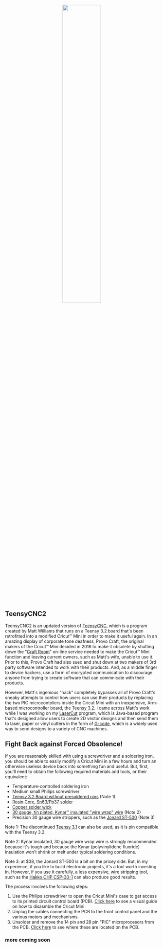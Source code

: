 <p align="center"><a href="https://github.com/wholder/TeensyCNC2/blob/master/images/TeensyMod.jpg"><img src="https://github.com/wholder/TeensyCNC2/blob/master/images/TeensyMod.jpg" width="50%" height=50%"></a></p>

## TeensyCNC2

TeensyCNC2 is an updated version of [TeensyCNC](https://github.com/seishuku/TeensyCNC), which is a program created by Matt Williams that
runs on a Teensy 3.2 board that's been retrofitted into a modified Cricut™ Mini in order to make it useful again.  In an amazing display
of corporate tone deafness, Provo Craft, the original makers of the Cricut™ Mini decided in 2018  to make it obsolete by shutting down
the "[Craft Room](http://inspiration.cricut.com/cricut-craft-room-closing/)" on-line service needed to make the Cricut™ Mini function and
leaving current owners, such as Matt's wife, unable to use it.  Prior to this, Provo Craft had also sued and shut down at two makers of
3rd party software intended to work with their products.  And, as a middle finger to device hackers, use a form of encrypted communication to discourage anyone from trying to create software that can commnicate with their products.

However, Matt's ingenious "hack" completely bypasses all of Provo Craft's sneaky attempts to control how users can use
their products by replacing the two PIC microcontollers inside the Cricut Mini with an inexpensive, Arm-based microcontroller board, the
[Teensy 3.2](https://www.pjrc.com/store/teensy32.html).  I came across Matt's work while I was working on my 
[LaserCut](https://github.com/wholder/LaserCut) program, which is Java-based program that's designed allow users to create 2D vector
designs and then send them to laser, paper or vinyl cutters in the form of [G-code](https://en.wikipedia.org/wiki/G-code), which is a
widely used way to send designs to a variety of CNC machines.

## Fight Back against Forced Obsolence!

If you are reasonably skilled with using a screwdriver and a soldering iron, you should be able to easily modify a Cricut Mini in a few hours
and turn an otherwise useless device back into something fun and useful.  But, first, you'll need to obtain the following required materials and tools,
or their equivalent:
   - Temperature-controlled soldering iron
   - Medium small Philips screwdriver
   - [Teensy 3.2 Board without presoldered pins](https://www.pjrc.com/store/teensy32.html) (Note 1)
   - [Rosin Core, Sn63/Pb37 solder](https://www.amazon.com/Solder-Diameter-Storage-Welding-Soldering/dp/B01N0VNNKO/ref=sr_1_5)
   - [Copper solder wick](https://www.amazon.com/NTE-Electronics-SW02-10-No-Clean-Blue-098/dp/B0195UVWJ8/ref=sr_1_1_sspa?th=1)
   - [30 gauge, tin plated, Kynar™ insulated "wire wrap" wire](https://www.amazon.com/gp/product/B006C4ARR4/ref=ppx_yo_dt_b_asin_title_o00_s00) (Note 2)
   - Precision 30 gauge wire strippers, such as the [Jonard ST-500](https://www.amazon.com/Jonard-ST-500-Adjustable-Precision-Thickness/dp/B001ICLVN4/ref=sr_1_1) (Note 3)
   
Note 1: The discontinued [Teensy 3.1](https://www.pjrc.com/teensy/teensy31.html) can also be used, as it is pin compatible with the Teensy 3.2.

Note 2: Kynar insulated, 30 gauge wire wrap wire is strongly recommended because it's tough and because the Kynar (polyvinylidene fluoride)
insulation won't shrink or melt under typical soldering conditions.

Note 3: at $38, the Jonard ST-500 is a bit on the pricey side.  But, in my experience, if you like to build electronic projects, it's a
tool worth investing in.  However, if you use it carefully, a less expensive, wire stripping tool, such as the
[Hakko CHP CSP-30-1](https://www.amazon.com/Hakko-CSP-30-1-Stripper-Maximum-Capacity/dp/B00FZPHMUG/ref=sr_1_4) can also produce good results.


The process involves the following steps:

 1. Use the Philips screwdriver to open the Cricut Mini's case to get access to its printed circuit control board (PCB). [Click here](markdown/disassembly.md) to see a visual guide on how to disasmble the Cricut Mini. 
 2. Unplug the cables connecting the PCB to the front control panel and the various motors and mechanisms.
 3. Unsolder and remove the 14 pin and 28 pin "PIC" microprocesors from the PCB.  [Click here](images/removethese.jpg) to see where these are located on the PCB.
 

### more coming soon